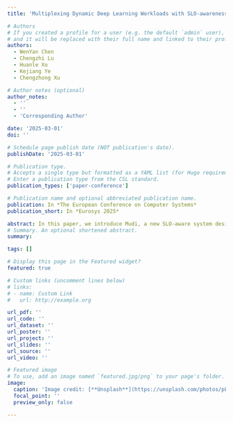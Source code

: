 ```yaml
---
title: 'Multiplexing Dynamic Deep Learning Workloads with SLO-awareness in GPU Clusters'

# Authors
# If you created a profile for a user (e.g. the default `admin` user), write the username (folder name) here
# and it will be replaced with their full name and linked to their profile.
authors:
  - WenYan Chen
  - Chengzhi Lu
  - Huanle Xu
  - Kejiang Ye
  - Chengzhong Xu

# Author notes (optional)
author_notes:
  - ''
  - ''
  - 'Corresponding Author'

date: '2025-03-01'
doi: ''

# Schedule page publish date (NOT publication's date).
publishDate: '2025-03-01'

# Publication type.
# Accepts a single type but formatted as a YAML list (for Hugo requirements).
# Enter a publication type from the CSL standard.
publication_types: ['paper-conference']

# Publication name and optional abbreviated publication name.
publication: In *The European Conference on Computer Systems*
publication_short: In *Eurosys 2025*

abstract: In this paper, we introduce Mudi, a new SLO-aware system designed to optimize the utilization of GPU resources within large-scale clusters. Mudi achieves this by efficiently multiplexing DL inference services with training tasks through spatial sharing. The fundamental concept behind Mudi involves profiling the latency of inference services using a piece-wise linear function that accurately captures resource interference. Leveraging this quantification of interference, Mudi designs a scalable cluster-wide co-location policy, determining the optimal multiplexing of training tasks and inference services to maximize resource efficiency. Furthermore, Mudi incorporates adaptive batching and resource scaling mechanisms to rapidly adapt to the dynamic workloads. Experimental results demonstrate that Mudi improves 42% of GPU resource utilization and achieves up to 2.27x higher training efficiency while satisfying inference SLOs, as compared to state-of-the-art multiplexing methods.
# Summary. An optional shortened abstract.
summary: 

tags: []

# Display this page in the Featured widget?
featured: true

# Custom links (uncomment lines below)
# links:
# - name: Custom Link
#   url: http://example.org

url_pdf: ''
url_code: ''
url_dataset: ''
url_poster: ''
url_project: ''
url_slides: ''
url_source: ''
url_video: ''

# Featured image
# To use, add an image named `featured.jpg/png` to your page's folder.
image:
  caption: 'Image credit: [**Unsplash**](https://unsplash.com/photos/pLCdAaMFLTE)'
  focal_point: ''
  preview_only: false

---
```




